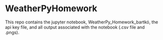 # WeatherPyHomework
This repo contains the jupyter notebook, WeatherPy_Homework_bartkó, the api key file, and all output associated with the notebook (.csv file and .pngs). 
